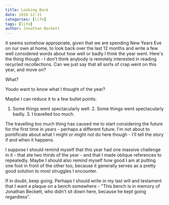 ```yaml
---
title: Looking Back
date: 2016-12-31
categories: [life]
tags: [life]
author: Jonathan Beckett
---
```


It seems somehow appropriate, given that we are spending New Years Eve on our own at home, to look back over the last 12 months and write a few well considered words about how well or badly I think the year went. Here's the thing though - I don't think anybody is remotely interested in reading recycled recollections. Can we just say that all sorts of crap went on this year, and move on?

What?

Youdo want to know what I thought of the year?

Maybe I can reduce it to a few bullet points:

 1. Some things went spectacularly well.            2. Some things went spectacularly badly.            3. I travelled too much.          

The travelling too much thing has caused me to start considering the future for the first time in years - perhaps a different future. I'm not about to pontificate about what I might or might not do here though - I'll tell the story if and when it happens.

I suppose I should remind myself that this year had one massive challenge in it - that ate two thirds of the year - and that I made oblique references to repeatedly. Maybe I should also remind myself how good I am at putting one foot in front of the other too, because it generally serves as a pretty good solution to most struggles I encounter.

If in doubt, keep going. Perhaps I should write in my last will and testament that I want a plaque on a bench somewhere - "This bench is in memory of Jonathan Beckett, who didn't sit down here, because he kept going regardless".